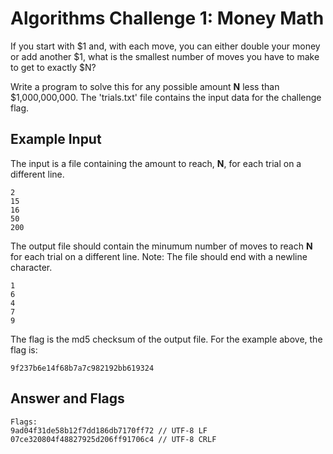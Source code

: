 # Algorithms Challenge 1: Money Math

If you start with $1 and, with each move, you can either double your money or add another $1, what is the smallest number of moves you have to make to get to exactly $N?

Write a program to solve this for any possible amount **N** less than $1,000,000,000. The 'trials.txt' file contains the input data for the challenge flag.

## Example Input
The input is a file containing the amount to reach, **N**, for each trial on a different line.

```
2
15
16
50
200
```

The output file should contain the minumum number of moves to reach **N** for each trial on a different line. Note: The file should end with a newline character.

```
1 
6 
4 
7 
9 

```
The flag is the md5 checksum of the output file. For the example above, the flag is:
```
9f237b6e14f68b7a7c982192bb619324
```

## Answer and Flags
```
Flags:
9ad04f31de58b12f7dd186db7170ff72 // UTF-8 LF
07ce320804f48827925d206ff91706c4 // UTF-8 CRLF
```